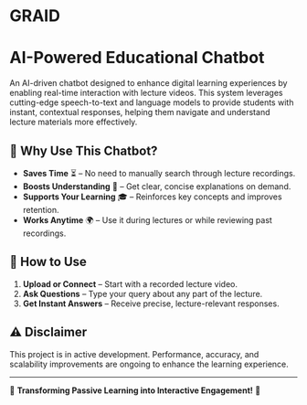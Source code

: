 # GRAID

# AI-Powered Educational Chatbot  

An AI-driven chatbot designed to enhance digital learning experiences by enabling real-time interaction with lecture videos. This system leverages cutting-edge speech-to-text and language models to provide students with instant, contextual responses, helping them navigate and understand lecture materials more effectively.  

## 🚀  Why Use This Chatbot?    

- **Saves Time** ⏳ – No need to manually search through lecture recordings.  
- **Boosts Understanding** 📖 – Get clear, concise explanations on demand.  
- **Supports Your Learning** 🎓 – Reinforces key concepts and improves retention.  
- **Works Anytime** 🌍 – Use it during lectures or while reviewing past recordings.  



## 📌 How to Use  

1. **Upload or Connect** – Start with a recorded lecture video.  
2. **Ask Questions** – Type your query about any part of the lecture.  
3. **Get Instant Answers** – Receive precise, lecture-relevant responses.  

## ⚠️ Disclaimer  

This project is in active development. Performance, accuracy, and scalability improvements are ongoing to enhance the learning experience.  

---

🌟 **Transforming Passive Learning into Interactive Engagement!** 🌟  
